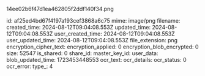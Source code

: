 14ee02b6f47d1ea462805f2ddf140f34.png

id: af25ed4bd67f4197a193cef3868a6c75
mime: image/png
filename: 
created_time: 2024-08-12T09:04:08.553Z
updated_time: 2024-08-12T09:04:08.553Z
user_created_time: 2024-08-12T09:04:08.553Z
user_updated_time: 2024-08-12T09:04:08.553Z
file_extension: png
encryption_cipher_text: 
encryption_applied: 0
encryption_blob_encrypted: 0
size: 52547
is_shared: 0
share_id: 
master_key_id: 
user_data: 
blob_updated_time: 1723453448553
ocr_text: 
ocr_details: 
ocr_status: 0
ocr_error: 
type_: 4